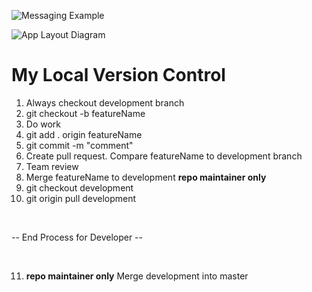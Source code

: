 ![Messaging Example](https://media.giphy.com/media/8vzrnceeRF5EF2bB7S/giphy.gif)


![App Layout Diagram](https://i.imgur.com/pWYDEEm.jpg "App Layout Diagram")

# My Local Version Control

1. Always checkout development branch
2. git checkout -b featureName
3. Do work
4. git add . origin featureName
5. git commit -m "comment"
6. Create pull request.  Compare featureName to development branch
7. Team review 
8. Merge featureName to development **repo maintainer only**
9. git checkout development 
10. git origin pull development

<br>

-- End Process for Developer -- 

<br>

11. **repo maintainer only** Merge development into master



